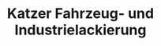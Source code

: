 ---
title: "Katzer Fahrzeug- und Industrielackierung"
url: /faid/katzer-fahrzeug-und-industrielackierung/
shop: Autowerkstatt
---